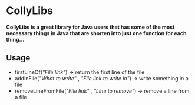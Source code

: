 # CollyLibs

__CollyLibs is a great library for Java users that has some of the most necessary things in Java that are shorten into just one function for each thing...__

## Usage

 - firstLineOf(_"File link"_) -> return the first line of the file
 - addInFile(_"What to write"_ , _"File link to write in"_) -> write something in a file
 - removeLineFromFile(_"File link"_ , _"Line to remove"_) -> remove a line from a file
